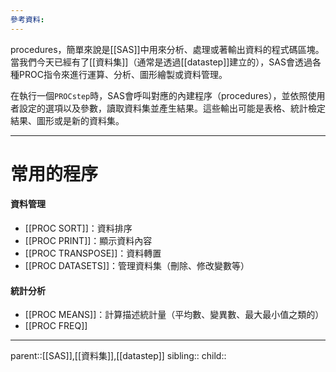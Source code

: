 ```yaml
---
參考資料:
---
```

procedures，簡單來說是[[SAS]]中用來分析、處理或著輸出資料的程式碼區塊。
當我們今天已經有了[[資料集]]（通常是透過[[datastep]]建立的），SAS會透過各種PROC指令來進行運算、分析、圖形繪製或資料管理。

在執行一個`PROCstep`時，SAS會呼叫對應的內建程序（procedures），並依照使用者設定的選項以及參數，讀取資料集並產生結果。這些輸出可能是表格、統計檢定結果、圖形或是新的資料集。
- - -
# 常用的程序

#### 資料管理
- [[PROC SORT]]：資料排序
- [[PROC PRINT]]：顯示資料內容
- [[PROC TRANSPOSE]]：資料轉置
- [[PROC DATASETS]]：管理資料集（刪除、修改變數等）
#### 統計分析
- [[PROC MEANS]]：計算描述統計量（平均數、變異數、最大最小值之類的）
- [[PROC FREQ]]


- - -
parent::[[SAS]],[[資料集]],[[datastep]]
sibling::
child::